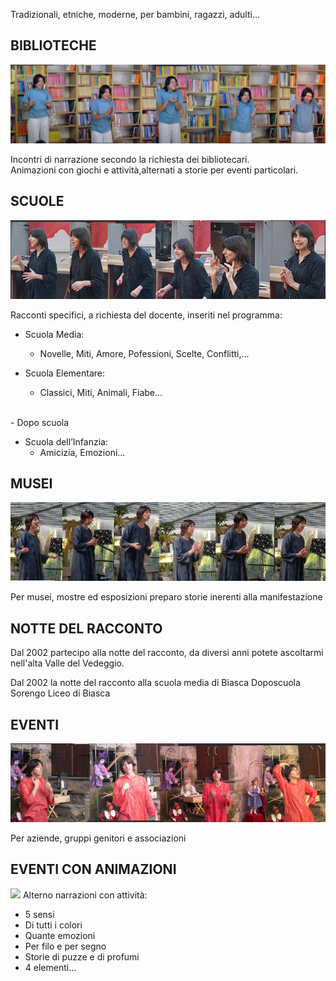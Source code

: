 


Tradizionali, etniche, moderne, per bambini, ragazzi, adulti... 


## BIBLIOTECHE
![](img/biblio.png)

Incontri di narrazione secondo la richiesta dei bibliotecari. 
<br>
Animazioni con giochi e attivit&agrave;,alternati a storie per eventi particolari.

## SCUOLE
![](img/cri.png)

Racconti specifici, a richiesta del docente, inseriti nel programma:

- Scuola Media: 
    - Novelle, Miti, Amore, Pofessioni, Scelte, Conflitti,...

- Scuola Elementare: 
    - Classici, Miti, Animali, Fiabe...
<br>
    - Dopo scuola 

- Scuola dell’Infanzia: 
    - Amicizia, Emozioni...
                                                  
## MUSEI
![](img/sequenza.png)

Per musei, mostre ed esposizioni preparo storie inerenti alla manifestazione

## NOTTE DEL RACCONTO
Dal 2002 partecipo alla notte del racconto, da diversi anni potete ascoltarmi nell&apos;alta Valle del Vedeggio.

Dal 2002 la notte del racconto alla scuola media di Biasca
Doposcuola Sorengo
Liceo di Biasca


## EVENTI
![](img/pura.png)

Per aziende, gruppi genitori e associazioni

## EVENTI CON ANIMAZIONI
![](img/attività.png)
Alterno narrazioni con attività:

   - 5 sensi
   - Di tutti i colori
   - Quante emozioni
   - Per filo e per segno
   - Storie di puzze e di profumi
   - 4 elementi...

